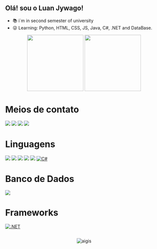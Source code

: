 ## Olá! sou o Luan Jywago!



- 📚 i`m in second semester of university
- 😜 Learning: Python, HTML, CSS, JS, Java, C#, .NET and DataBase.


<div align="center">
  <img height="180cm" src="https://github-readme-stats.vercel.app/api?username=LuanJywago&show_icons=true&theme=chartreuse-dark"/>
  <img height="180cm" src="https://github-readme-stats.vercel.app/api/top-langs/?username=LuanJywago&layout=compact&langs_count=16&theme=chartreuse-dark"/>
</div>

##

<h1>Meios de contato</h1>
<a href="https://www.instagram.com/jywago._/" target="_blank"><img src="https://img.shields.io/badge/-Instagram-%23E4405F?style=for-the-badge&logo=instagram&logoColor=white" target="_blank"></a>
<a href="https://www.linkedin.com/in/luan-jywago-8269ba298/" target="_blank"><img src="https://img.shields.io/badge/LinkedIn-0077B5?style=for-the-badge&logo=linkedin&logoColor=white" target="_blank"><a/>
<a href="#" target="_blank"><img src="https://img.shields.io/badge/Discord-%237289DA.svg?&style=for-the-badge&logo=discord&logoColor=white" target="_blank"></a>
<a href="https://x.com/Jywago_" target="_blank"><img src="https://img.shields.io/badge/X-000000.svg?style=for-the-badge&logo=x&logoColor=white" target="_blank"></a>

<h1>Linguagens</h1>
<a href="#" target="_blank"><img src="https://img.shields.io/badge/HTML5-E34F26.svg?style=for-the-badge&logo=html5&logoColor=white" target="_blank"></a>
<a href="#" target="_blank"><img src="https://img.shields.io/badge/CSS3-1572B6.svg?style=for-the-badge&logo=css3&logoColor=white" target="_blank"></a>
<a href="#" target="_blank"><img src="https://img.shields.io/badge/JavaScript-F7DF1E.svg?style=for-the-badge&logo=javascript&logoColor=white" target="_blank"></a>
<a href="#" target="_blank"><img src="https://img.shields.io/badge/Java-007396.svg?style=for-the-badge&logo=java&logoColor=white" target="_blank"></a>
<a href="#" target="_blank"><img src="https://img.shields.io/badge/Python-3776AB.svg?style=for-the-badge&logo=python&logoColor=white" target="_blank"></a>
<a href="#" target="_blank"><img src="https://img.shields.io/badge/C%23-239120?style=for-the-badge&logo=c-sharp&logoColor=white" alt="C#" /></a>



<h1>Banco de Dados</h1>
<a href="#" target="_blank"><img src="https://img.shields.io/badge/MySQL-4479A1.svg?style=for-the-badge&logo=mysql&logoColor=white"target="_blank"></a>

<h1>Frameworks</h1>
<a href="#" target="_blank"><img src="https://img.shields.io/badge/.NET-512BD4?style=for-the-badge&logo=dot-net&logoColor=white" alt=".NET" /></a>

##

<div align="center">
  <img alaing=center alt="aigis" src="https://imgur.com/pwuZqq4.gif"/>
</div>
